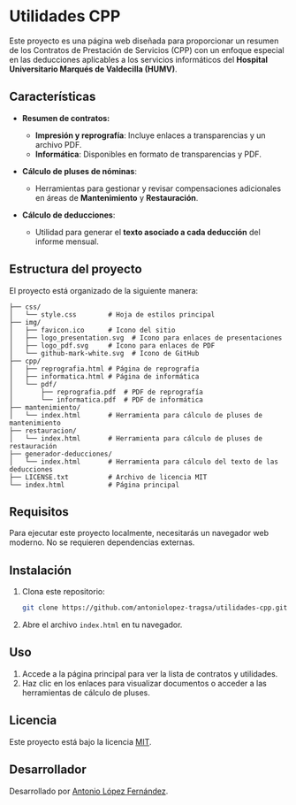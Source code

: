 
# Utilidades CPP

Este proyecto es una página web diseñada para proporcionar un resumen de los Contratos de Prestación de Servicios (CPP) con un enfoque especial en las deducciones aplicables a los servicios informáticos del **Hospital Universitario Marqués de Valdecilla (HUMV)**.

## Características

- **Resumen de contratos:**
  - **Impresión y reprografía**: Incluye enlaces a transparencias y un archivo PDF.
  - **Informática**: Disponibles en formato de transparencias y PDF.

- **Cálculo de pluses de nóminas**:
  - Herramientas para gestionar y revisar compensaciones adicionales en áreas de **Mantenimiento** y **Restauración**.

- **Cálculo de deducciones**:
  - Utilidad para generar el **texto asociado a cada deducción** del informe mensual.

## Estructura del proyecto

El proyecto está organizado de la siguiente manera:

```
├── css/
│   └── style.css        # Hoja de estilos principal
├── img/
│   ├── favicon.ico      # Icono del sitio
│   ├── logo_presentation.svg  # Icono para enlaces de presentaciones
│   ├── logo_pdf.svg     # Icono para enlaces de PDF
│   └── github-mark-white.svg  # Icono de GitHub
├── cpp/
│   ├── reprografia.html # Página de reprografía
│   ├── informatica.html # Página de informática
│   └── pdf/
│       ├── reprografia.pdf  # PDF de reprografía
│       └── informatica.pdf  # PDF de informática
├── mantenimiento/
│   └── index.html       # Herramienta para cálculo de pluses de mantenimiento
├── restauracion/
│   └── index.html       # Herramienta para cálculo de pluses de restauración
├── generador-deducciones/
│   └── index.html       # Herramienta para cálculo del texto de las deducciones
├── LICENSE.txt          # Archivo de licencia MIT
└── index.html           # Página principal
```

## Requisitos

Para ejecutar este proyecto localmente, necesitarás un navegador web moderno. No se requieren dependencias externas.

## Instalación

1. Clona este repositorio:
    ```bash
    git clone https://github.com/antoniolopez-tragsa/utilidades-cpp.git
    ```

2. Abre el archivo `index.html` en tu navegador.

## Uso

1. Accede a la página principal para ver la lista de contratos y utilidades.
2. Haz clic en los enlaces para visualizar documentos o acceder a las herramientas de cálculo de pluses.

## Licencia

Este proyecto está bajo la licencia [MIT](LICENSE.txt).

## Desarrollador

Desarrollado por [Antonio López Fernández](mailto:antonio.angel.lopez.fernandez@gmail.com).
